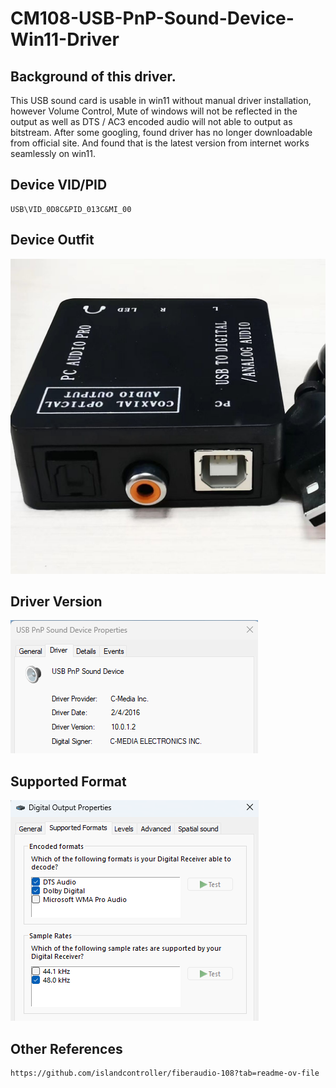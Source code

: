 # CM108-USB-PnP-Sound-Device-Win11-Driver

## Background of this driver.
This USB sound card is usable in win11 without manual driver installation, however Volume Control, Mute of windows will not be reflected in the output as well as DTS / AC3 encoded audio will not able to output as bitstream.
After some googling, found driver has no longer downloadable from official site. And found that is the latest version from internet works seamlessly on win11.

## Device VID/PID
```
USB\VID_0D8C&PID_013C&MI_00
```

## Device Outfit
![Device Outfit](565071382_10161883719153061_6813337905278784193_n.jpg)

## Driver Version
![Driver Version](132802.png)

## Supported Format
![Supported Format](132952.png)

## Other References
```
https://github.com/islandcontroller/fiberaudio-108?tab=readme-ov-file
```
